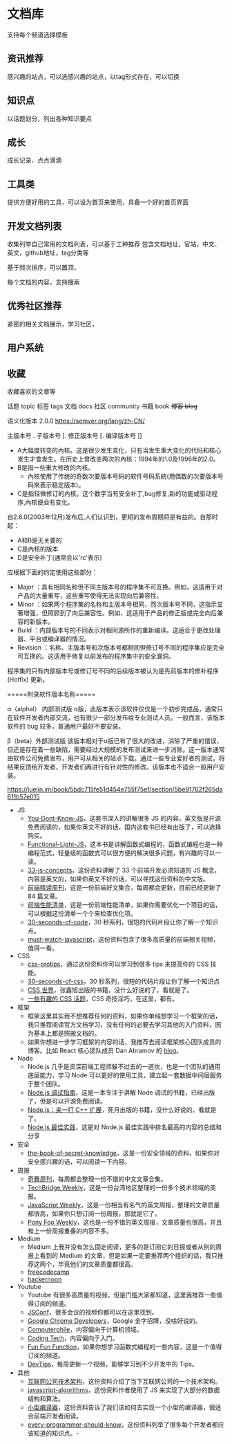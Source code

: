 
# 文档库

支持每个频道选择模板

## 资讯推荐

感兴趣的站点，可以选感兴趣的站点，以tag形式存在，可以切换

## 知识点

以话题划分，列出各种知识要点

## 成长

成长记录、点点滴滴

## 工具类

提供方便好用的工具，可以设为首页来使用，具备一个好的首页界面

## 开发文档列表

收集列举自己常用的文档列表，可以基于工种推荐
包含文档地址，官站，中文、英文，github地址，tag分类等

基于频次排序，可以置顶，

每个文档的内容，支持搜索

## 优秀社区推荐

紧密的相关文档展示，学习社区，

## 用户系统

## 收藏

收藏喜欢的文章等

话题 topic
标签 tags
文档 docs
社区 community
书籍 book
~~博客 blog~~

语义化版本 2.0.0 https://semver.org/lang/zh-CN/

主版本号 . 子版本号 [. 修正版本号 [. 编译版本号 ]]

- A大幅度转变的內核。这是很少发生变化，只有当发生重大变化的代码和核心发生才會发生。在历史上曾改变两次的內核：1994年的1.0及1996年的2.0。
- B是指一些重大修改的內核。
  - 內核使用了传统的奇数次要版本号码的软件号码系統(用偶数的次要版本号码來表示稳定版本)。
- C是指轻微修订的內核。这个数字当有安全补丁,bug修复,新的功能或驱动程序,內核便会有变化。

自2.6.0(2003年12月)发布后,人们认识到，更短的发布周期将是有益的。自那时起：

- A和B是无关要的
- C是內核的版本
- D是安全补丁(通常会以'rc'表示)

应根据下面的约定使用这些部分：

- Major ：具有相同名称但不同主版本号的程序集不可互换。例如，这适用于对产品的大量重写，这些重写使得无法实现向后兼容性。
- Minor ：如果两个程序集的名称和主版本号相同，而次版本号不同，这指示显著增强，但照顾到了向后兼容性。例如，这适用于产品的修正版或完全向后兼容的新版本。
- Build ：内部版本号的不同表示对相同源所作的重新编译。这适合于更改处理器、平台或编译器的情况。
- Revision ：名称、主版本号和次版本号都相同但修订号不同的程序集应是完全可互换的。这适用于修复以前发布的程序集中的安全漏洞。

程序集的只有内部版本号或修订号不同的后续版本被认为是先前版本的修补程序 (Hotfix) 更新。

=====附录软件版本名称=====

α（alphal） 内部测试版
α版，此版本表示该软件仅仅是一个初步完成品，通常只在软件开发者内部交流，也有很少一部分发布给专业测试人员。一般而言，该版本软件的 bug 较多，普通用户最好不要安装。

β（beta）外部测试版
该版本相对于α版已有了很大的改进，消除了严重的错误，但还是存在着一些缺陷，需要经过大规模的发布测试来进一步消除。这一版本通常由软件公司免费发布，用户可从相关的站点下载。通过一些专业爱好者的测试，将结果反馈给开发者，开发者们再进行有针对性的修改。该版本也不适合一般用户安装。


https://juejin.im/book/5bdc715fe51d454e755f75ef/section/5be91762f265da611b57e015

- JS
  - [You-Dont-Know-JS](https://github.com/getify/You-Dont-Know-JS)，这套书深入的讲解很多 JS 的内容，英文版是开源免费阅读的，如果你英文不好的话，国内这套书已经有出版了，可以选择购买。
  - [Functional-Light-JS](https://github.com/getify/Functional-Light-JS)，这本书是讲解函数式编程的，函数式编程也是一种编程范式，轻量级的函数式可以很方便的解决很多问题，有兴趣的可以一读。
  - [33-js-concepts](https://github.com/leonardomso/33-js-concepts)，这份资料讲解了 33 个前端开发必须知道的 JS 概念，内容是英文的，如果你英文不好的话，可以寻找这份资料的中文版。
  - [前端精读周刊](https://github.com/dt-fe/weekly)，这是一份前端好文集合，每周都会更新，目前已经更新了 84 篇文章。
  - [前端性能清单](https://github.com/JohnsenZhou/Front-End-Performance-Checklist)，这是一份前端性能清单，如果你需要优化一个项目的话，可以根据这份清单一个个来检查优化项。
  - [30-seconds-of-code](https://github.com/30-seconds/30-seconds-of-code)，30 秒系列，很短的代码片段让你了解一个知识点。
  - [must-watch-javascript](https://github.com/AllThingsSmitty/must-watch-javascript)，这份资料包含了很多高质量的前端相关视频，值得一看。
- CSS
  - [css-protips](https://github.com/AllThingsSmitty/css-protips)，通过这份资料你可以学习到很多 tips 来提高你的 CSS 技能。
  - [30-seconds-of-css](https://github.com/30-seconds/30-seconds-of-css)，30 秒系列，很短的代码片段让你了解一个知识点
  - [CSS 世界](https://item.jd.com/12262251.html)，张鑫旭出版的书籍，没什么好说的了，看就是了。
  - [一些有趣的 CSS 话题](https://github.com/chokcoco/iCSS)，CSS 奇技淫巧，在这里，都有。
- 框架
  - 框架这里其实我不想推荐任何的资料，如果你单纯想学习一个框架的话，我只推荐阅读官方文档学习，没有任何的必要去学习其他的入门资料，因为基本上都是照搬文档的。
  - 如果你想进一步学习框架的内容的话，我推荐去阅读框架核心团队成员的博客。比如 React 核心团队成员 Dan Abramov 的 [blog](https://overreacted.io/)。
- Node
  - Node.js 几乎是资深前端工程师躲不过去的一道坎，也是一个团队的通用底层能力，学习 Node 可以更好的使用工具，建立起一套数据中间层服务于整个团队。
  - [Node.js 调试指南](https://github.com/nswbmw/node-in-debugging)，这是一本专注于讲解 Node 调试的书籍，已经出版了，但是可以开源免费阅读。
  - [Node.js：来一打 C++ 扩展](https://item.jd.com/12380404.html)，死月出版的书籍，没什么好说的，看就是了。
  - [Node.js 最佳实践](https://github.com/i0natan/nodebestpractices/blob/master/README.chinese.md)，这是对 Node.js 最佳实践中排名最高的内容的总结和分享
- 安全
  - [the-book-of-secret-knowledge](https://github.com/trimstray/the-book-of-secret-knowledge)，这是一份安全领域的资料，如果你对安全感兴趣的话，可以阅读一下内容。
- 周报
  - [奇舞周刊](https://weekly.75team.com/)，每周都会整理一份不错的中文文章合集。
  - [TechBridge Weekly](https://weekly.techbridge.cc/)，这是一份台湾地区整理的一份多个技术领域的周报。
  - [JavaScript Weekly](https://javascriptweekly.com/)，这是一份相当有名气的英文周报，整理的文章质量都很高，如果你只想订阅一份周报，那就是它了。
  - [Pony Foo Weekly](https://ponyfoo.com/weekly)，这也是一份不错的英文周报，文章质量也很高，并且和上一份周报重叠的内容不多。
- Medium
  - Medium 上我并没有怎么固定阅读，更多的是订阅它的日报或者从别的周报上看到的 Medium 的文章，但是如果一定要推荐两个组织的话，我只推荐这两个，毕竟他们的文章质量都很高。
  - [freecodecamp](https://www.freecodecamp.org/news/)
  - [hackernoon](https://hackernoon.com/)
- Youtube
  - Youtube 有很多高质量的视频，但是门槛大家都知道，这里我推荐一些值得订阅的频道。
  - [JSConf](https://www.youtube.com/channel/UCzoVCacndDCfGDf41P-z0iA)，很多会议的视频你都可以在这里找到。
  - [Google Chrome Developers](https://www.youtube.com/channel/UCnUYZLuoy1rq1aVMwx4aTzw)，Google 金字招牌，没啥好说的。
  - [Computerphile](https://www.youtube.com/channel/UC9-y-6csu5WGm29I7JiwpnA)，内容偏向于计算机领域。
  - [Coding Tech](https://www.youtube.com/channel/UCtxCXg-UvSnTKPOzLH4wJaQ/videos)，内容偏向于入门。
  - [Fun Fun Function](https://www.youtube.com/channel/UCO1cgjhGzsSYb1rsB4bFe4Q?reload=9)，如果你想学习函数式编程的一些内容，这是一个值得订阅的频道。
  - [DevTips](https://www.youtube.com/user/DevTipsForDesigners/videos?reload=9)，每周更新一个视频，能够学习到不少开发中的 Tips。
- 其他
  - [互联网公司技术架构](https://github.com/davideuler/architecture.of.internet-product)，这份资料介绍了当下互联网公司的一个技术架构。
  - [javascript-algorithms](https://github.com/trekhleb/javascript-algorithms)，这份资料作者使用了 JS 来实现了大部分的数据结构和算法。
  - [小型编译器](https://github.com/jamiebuilds/the-super-tiny-compiler)，这份资料告诉了我们该如何去实现一个小型的编译器，很适合前端开发者阅读。
  - [every-programmer-should-know](https://github.com/mtdvio/every-programmer-should-know)，这份资料列举了很多每个开发者都应该知道的知识点。-
